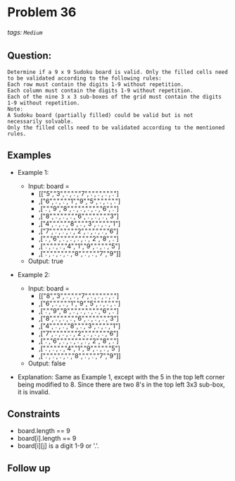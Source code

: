 # Problem 36
###### tags: `Medium`

## Question:
```
Determine if a 9 x 9 Sudoku board is valid. Only the filled cells need to be validated according to the following rules:
Each row must contain the digits 1-9 without repetition.
Each column must contain the digits 1-9 without repetition.
Each of the nine 3 x 3 sub-boxes of the grid must contain the digits 1-9 without repetition.
Note:
A Sudoku board (partially filled) could be valid but is not necessarily solvable.
Only the filled cells need to be validated according to the mentioned rules.
```

## Examples
* Example 1:
	* Input: board =
		* [["5","3",".",".","7",".",".",".","."]
		* ,["6",".",".","1","9","5",".",".","."]
		* ,[".","9","8",".",".",".",".","6","."]
		* ,["8",".",".",".","6",".",".",".","3"]
		* ,["4",".",".","8",".","3",".",".","1"]
		* ,["7",".",".",".","2",".",".",".","6"]
		* ,[".","6",".",".",".",".","2","8","."]
		* ,[".",".",".","4","1","9",".",".","5"]
		* ,[".",".",".",".","8",".",".","7","9"]]
	* Output: true

* Example 2:
	* Input: board =
		* [["8","3",".",".","7",".",".",".","."]
		* ,["6",".",".","1","9","5",".",".","."]
		* ,[".","9","8",".",".",".",".","6","."]
		* ,["8",".",".",".","6",".",".",".","3"]
		* ,["4",".",".","8",".","3",".",".","1"]
		* ,["7",".",".",".","2",".",".",".","6"]
		* ,[".","6",".",".",".",".","2","8","."]
		* ,[".",".",".","4","1","9",".",".","5"]
		* ,[".",".",".",".","8",".",".","7","9"]]
	* Output: false

* Explanation: Same as Example 1, except with the 5 in the top left corner being modified to 8. Since there are two 8's in the top left 3x3 sub-box, it is invalid.

## Constraints
* board.length == 9
* board[i].length == 9
* board[i][j] is a digit 1-9 or '.'.

## Follow up

